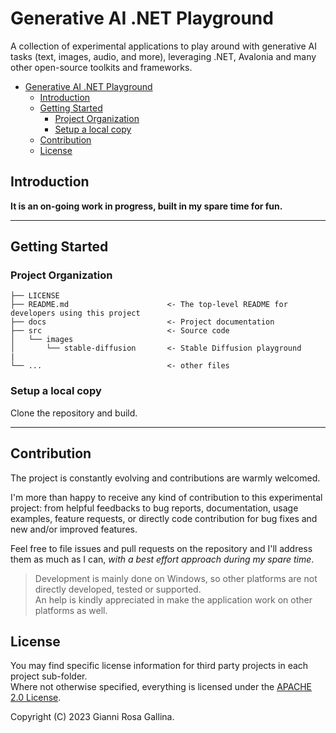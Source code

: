 # Generative AI .NET Playground

A collection of experimental applications to play around with generative AI tasks (text, images, audio, and more), leveraging .NET, Avalonia and many other open-source toolkits and frameworks.

- [Generative AI .NET Playground](#generative-ai-net-playground)
  - [Introduction](#introduction)
  - [Getting Started](#getting-started)
    - [Project Organization](#project-organization)
    - [Setup a local copy](#setup-a-local-copy)
  - [Contribution](#contribution)
  - [License](#license)

## Introduction

**It is an on-going work in progress, built in my spare time for fun.**

---

## Getting Started

### Project Organization

    ├── LICENSE
    ├── README.md                      <- The top-level README for developers using this project
    ├── docs                           <- Project documentation
    ├── src                            <- Source code
    │   └── images
    │       └── stable-diffusion       <- Stable Diffusion playground
    |
    └── ...                            <- other files

### Setup a local copy

Clone the repository and build.

---

## Contribution

The project is constantly evolving and contributions are warmly welcomed.

I'm more than happy to receive any kind of contribution to this experimental project: from helpful feedbacks to bug reports, documentation, usage examples, feature requests, or directly code contribution for bug fixes and new and/or improved features.

Feel free to file issues and pull requests on the repository and I'll address them as much as I can, *with a best effort approach during my spare time*.

> Development is mainly done on Windows, so other platforms are not directly developed, tested or supported.  
> An help is kindly appreciated in make the application work on other platforms as well.

## License

You may find specific license information for third party projects in each project sub-folder.  
Where not otherwise specified, everything is licensed under the [APACHE 2.0 License](./LICENSE).

Copyright (C) 2023 Gianni Rosa Gallina.
